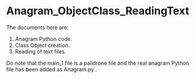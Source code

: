 # Anagram_ObjectClass_ReadingText

The documents here are:

1. Anagram Python code.
2. Class Object creation.
3. Reading of text files.


Do note that the main_1 file is a palidrone file
and the real anagram Python file has been added as
Anagram.py .
